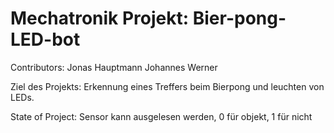 # Mechatronik Projekt: Bier-pong-LED-bot
 
 Contributors: Jonas Hauptmann
               Johannes Werner

Ziel des Projekts: Erkennung eines Treffers beim Bierpong und leuchten von LEDs.

State of Project:
   Sensor kann ausgelesen werden, 0 für objekt, 1 für nicht
